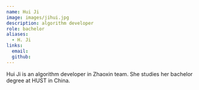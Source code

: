 ```yaml
---
name: Hui Ji
image: images/jihui.jpg
description: algorithm developer
role: bachelor
aliases:
  - H. Ji
links:
  email: 
  github: 
---
```


Hui Ji is an algorithm developer in Zhaoxin team.
She studies her bachelor degree at HUST in China.

